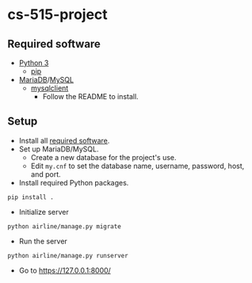 # cs-515-project

## Required software
- [Python 3](https://www.python.org/)
  - [pip](https://pip.pypa.io/en/stable/installation/)
- [MariaDB](https://mariadb.org/)/[MySQL](https://www.mysql.com/)
  - [mysqlclient](https://github.com/PyMySQL/mysqlclient)
    - Follow the README to install.

## Setup
- Install all [required software](#required-software).
- Set up MariaDB/MySQL.
  - Create a new database for the project's use.
  - Edit `my.cnf` to set the database name, username, password, host, and port.
- Install required Python packages. 
```
pip install .
```
- Initialize server 
```
python airline/manage.py migrate
```
- Run the server 
```
python airline/manage.py runserver
```
- Go to https://127.0.0.1:8000/

